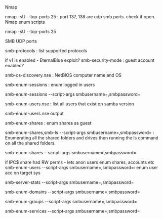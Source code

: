 Nmap

nmap -sU --top-ports 25 : port 137, 138 are udp smb ports. check if open.
Nmap enum scripts

nmap -sU --top-ports 25 <ip>

SMB UDP ports

smb-protocols : list supported protocols

if v1 is enabled - EternalBlue exploit?
smb-security-mode : guest account enabled?

smb-os-discovery.nse : NetBIOS computer name and OS

smb-enum-sessions : enum logged in users

smb-enum-sessions --script-args smbusername=,smbpassword=

smb-enum-users.nse : list all users that exist on samba version

smb-enum-users.nse output

smb-enum-shares : enum shares as guest

smb-enum-shares,smb-ls --script-args smbusername=,smbpassword= : Enumerating all the shared folders and drives then running the ls command on all the shared folders.

smb-enum-shares --script-args smbusername=,smbpassword=

if IPC$ share had RW perms - lets anon users enum shares, accounts etc
smb-enum-users --script-args smbusername=,smbpassword=: enum user acc on target sys

smb-server-stats --script-args smbusername=,smbpassword=

smb-enum-domains --script-args smbusername=,smbpassword=

smb-enum-groups --script-args smbusername=,smbpassword=

smb-enum-services --script-args smbusername=,smbpassword=
